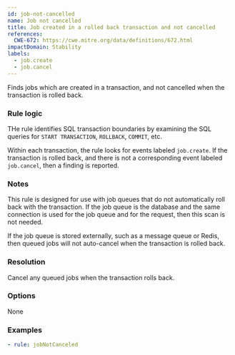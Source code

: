 ```yaml
---
id: job-not-cancelled
name: Job not cancelled
title: Job created in a rolled back transaction and not cancelled
references:
  CWE-672: https://cwe.mitre.org/data/definitions/672.html
impactDomain: Stability
labels:
  - job.create
  - job.cancel
---
```


Finds jobs which are created in a transaction, and not cancelled when the transaction is rolled
back.

### Rule logic

THe rule identifies SQL transaction boundaries by examining the SQL queries for `START TRANSACTION`,
`ROLLBACK`, `COMMIT`, etc.

Within each transaction, the rule looks for events labeled `job.create`. If the transaction is
rolled back, and there is not a corresponding event labeled `job.cancel`, then a finding is
reported.

### Notes

This rule is designed for use with job queues that do not automatically roll back with the
transaction. If the job queue is the database and the same connection is used for the job queue and
for the request, then this scan is not needed.

If the job queue is stored externally, such as a message queue or Redis, then queued jobs will not
auto-cancel when the transaction is rolled back.

### Resolution

Cancel any queued jobs when the transaction rolls back.

### Options

None

### Examples

```yaml
- rule: jobNotCanceled
```
